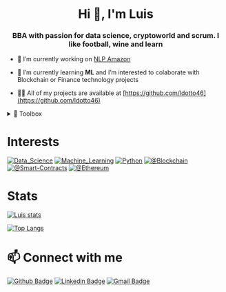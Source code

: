 <h1 align="center">Hi 👋, I'm Luis</h1>
<h3 align="center">BBA with passion for data science, cryptoworld and scrum. I like football, wine and learn</h3>

- 🔭 I’m currently working on [NLP Amazon](https://github.com/ldotto46/NLP_amazon.git)

- 🌱 I’m currently learning **ML** and I’m interested to colaborate with Blockchain or Finance technology projects

- 👨‍💻 All of my projects are available at [https://github.com/ldotto46](https://github.com/ldotto46)

<details>
  <summary>🧰 Toolbox</summary>
 <h3 align="left"> </h3>

<img src="https://github.com/devicons/devicon/blob/master/icons/slack/slack-original.svg" alt="slack logo" width="50" height="50" /> <img src="https://github.com/devicons/devicon/blob/master/icons/trello/trello-plain-wordmark.svg" alt="trello logo" width="50" height="50" /> <img src="https://github.com/devicons/devicon/blob/master/icons/pycharm/pycharm-original-wordmark.svg" alt="Pycharm" width="50" height="50" /> <img src="https://github.com/devicons/devicon/blob/master/icons/jupyter/jupyter-original-wordmark.svg" alt="Jupyter" width="50" height="50" /> <img src="https://github.com/devicons/devicon/blob/master/icons/git/git-original-wordmark.svg" alt="git" width="50" height="50" /> <img src="https://github.com/devicons/devicon/blob/master/icons/github/github-original-wordmark.svg" alt="github" width="50" height="50" /> <img src="https://github.com/devicons/devicon/blob/master/icons/oracle/oracle-original.svg" alt="oracle" width="50" height="50" /> <img src="https://github.com/devicons/devicon/blob/master/icons/mysql/mysql-original-wordmark.svg" alt="mysql" width="50" height="50" /> <img src="https://github.com/devicons/devicon/blob/master/icons/python/python-original-wordmark.svg" alt="python" width="50" height="50" /> <img src="https://external-content.duckduckgo.com/iu/?u=https%3A%2F%2Ftse1.mm.bing.net%2Fth%3Fid%3DOIP.9h23Biyzbvy7TmEbevoqbwHaHa%26pid%3DApi&f=1" alt="solidity" width="50" height="50" /> 

</details>

# Interests

[![Data_Science](https://img.shields.io/badge/@Data_Science--green?&logoColor=white)](https://towardsdatascience.com/) [![Machine_Learning](https://img.shields.io/badge/@Machine_Learning--green?&logoColor=white)](https://towardsdatascience.com/) [![Python](https://img.shields.io/badge/@Python--green?&logoColor=white)](https://www.python.org//) [![@Blockchain](https://img.shields.io/badge/@Blockchain--blue?&logoColor=white)](https://www.blockchain.com/) [![@Smart-Contracts](https://img.shields.io/badge/@Smart_Contracts--blue?&logoColor=white)](https://ethereum.org/en/developers/docs/smart-contracts/) [![@Ethereum](https://img.shields.io/badge/@Ethereum--blue?&logoColor=white)](https://ethereum.org/en)

# Stats
[![Luis stats](https://github-readme-stats.vercel.app/api?username=dotto-luis&show_icons=true&theme=tokyonight)](https://github.com/dotto-luis/github-readme-stats)

[![Top Langs](https://github-readme-stats.vercel.app/api/top-langs/?username=dotto-luis&layout=compact&theme=tokyonight&show_icons=true)](https://github.com/dotto-luis/github-readme-stats)




# 📫 Connect with me 

[![Github Badge](https://img.shields.io/badge/-Github-000?style=flat-square&logo=Github&logoColor=white)](https://github.com/dotto-luis)
[![Linkedin Badge](https://img.shields.io/badge/-LinkedIn-blue?style=flat-square&logo=Linkedin&logoColor=white)](https://www.linkedin.com/in/luisdotto/)
[![Gmail Badge](https://img.shields.io/badge/-Gmail-c14438?style=flat-square&logo=Gmail&logoColor=white)](mailto:ldotto46@gmail.com)

<!---
Dotto-Luis/Dotto-Luis is a ✨ special ✨ repository because its `README.md` (this file) appears on your GitHub profile.
You can click the Preview link to take a look at your changes.
--->
